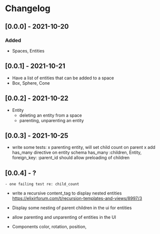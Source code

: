 # Changelog

## [0.0.0] - 2021-10-20
### Added
- Spaces, Entities
## [0.0.1] - 2021-10-21
<!-- - Space has one or more 'scene' entities. -->
- Have a list of entities that can be added to a space
- Box, Sphere, Cone
## [0.0.2] - 2021-10-22
- Entity
   - deleting an entity from a space
   - parenting, unparenting an entity
## [0.0.3] - 2021-10-25
- write some tests:
  x parenting entity, will set child count on parent
  x add has_many directive on entity schema 
    has_many :children, Entity, foreign_key: :parent_id
    should allow preloading of children
## [0.0.4] - ?
    - one failing test re: child_count

  - write a recursive content_tag to display nested entities
  https://elixirforum.com/t/recursion-templates-and-views/8997/3

- Display some nesting of parent children in the ui for entities
- allow parenting and unparenting of entities in the UI
- Components
   color, rotation, position, 
